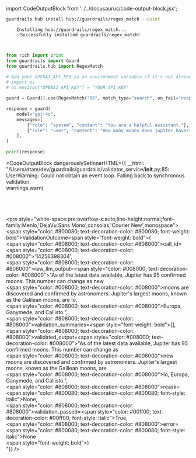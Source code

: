 import CodeOutputBlock from '../../docusaurus/code-output-block.jsx';

```bash
guardrails hub install hub://guardrails/regex_match --quiet
```

<CodeOutputBlock lang="bash">

```
    Installing hub://guardrails/regex_match...
    ✅Successfully installed guardrails/regex_match!
    
    
```

</CodeOutputBlock>

<!-- WARNING: THIS FILE WAS AUTOGENERATED! DO NOT EDIT! Instead, edit the notebook w/the location & name as this file. -->


```python
from rich import print
from guardrails import Guard
from guardrails.hub import RegexMatch

# Add your OPENAI_API_KEY as an environment variable if it's not already set
# import os
# os.environ["OPENAI_API_KEY"] = "YOUR_API_KEY"

guard = Guard().use(RegexMatch("95", match_type="search", on_fail="noop"))

response = guard(
    model="gpt-4o",
    messages=[
        {"role": "system", "content": "You are a helpful assistant."},
        {"role": "user", "content": "How many moons does jupiter have?"},
    ],
)

print(response)
```
    
<CodeOutputBlock dangerouslySetInnerHTML={{ __html: "/Users/dtam/dev/guardrails/guardrails/validator_service/__init__.py:85: UserWarning: Could not obtain an event loop. Falling back to synchronous validation.<br />      warnings.warn(<br /><br /><br /><br /><br /><pre style=\"white-space:pre;overflow-x:auto;line-height:normal;font-family:Menlo,'DejaVu Sans Mono',consolas,'Courier New',monospace\"><span style=\"color: #800080; text-decoration-color: #800080; font-weight: bold\">ValidationOutcome</span><span style=\"font-weight: bold\">(</span><br />    <span style=\"color: #808000; text-decoration-color: #808000\">call_id</span>=<span style=\"color: #008000; text-decoration-color: #008000\">'14256398304'</span>,<br />    <span style=\"color: #808000; text-decoration-color: #808000\">raw_llm_output</span>=<span style=\"color: #008000; text-decoration-color: #008000\">\"As of the latest data available, Jupiter has 95 confirmed moons. This number can change as new </span><br /><span style=\"color: #008000; text-decoration-color: #008000\">moons are discovered and confirmed by astronomers. Jupiter's largest moons, known as the Galilean moons, are Io, </span><br /><span style=\"color: #008000; text-decoration-color: #008000\">Europa, Ganymede, and Callisto.\"</span>,<br />    <span style=\"color: #808000; text-decoration-color: #808000\">validation_summaries</span>=<span style=\"font-weight: bold\">[]</span>,<br />    <span style=\"color: #808000; text-decoration-color: #808000\">validated_output</span>=<span style=\"color: #008000; text-decoration-color: #008000\">\"As of the latest data available, Jupiter has 95 confirmed moons. This number can change as </span><br /><span style=\"color: #008000; text-decoration-color: #008000\">new moons are discovered and confirmed by astronomers. Jupiter's largest moons, known as the Galilean moons, are </span><br /><span style=\"color: #008000; text-decoration-color: #008000\">Io, Europa, Ganymede, and Callisto.\"</span>,<br />    <span style=\"color: #808000; text-decoration-color: #808000\">reask</span>=<span style=\"color: #800080; text-decoration-color: #800080; font-style: italic\">None</span>,<br />    <span style=\"color: #808000; text-decoration-color: #808000\">validation_passed</span>=<span style=\"color: #00ff00; text-decoration-color: #00ff00; font-style: italic\">True</span>,<br />    <span style=\"color: #808000; text-decoration-color: #808000\">error</span>=<span style=\"color: #800080; text-decoration-color: #800080; font-style: italic\">None</span><br /><span style=\"font-weight: bold\">)</span><br /></pre>"}} />
